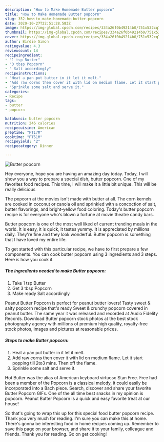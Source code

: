 ```yaml
---
description: "How to Make Homemade Butter popcorn"
title: "How to Make Homemade Butter popcorn"
slug: 352-how-to-make-homemade-butter-popcorn
date: 2020-10-27T22:51:28.583Z
image: https://img-global.cpcdn.com/recipes/334a26f0b49214b0/751x532cq70/butter-popcorn-recipe-main-photo.jpg
thumbnail: https://img-global.cpcdn.com/recipes/334a26f0b49214b0/751x532cq70/butter-popcorn-recipe-main-photo.jpg
cover: https://img-global.cpcdn.com/recipes/334a26f0b49214b0/751x532cq70/butter-popcorn-recipe-main-photo.jpg
author: Birdie Simon
ratingvalue: 4.3
reviewcount: 14
recipeingredient:
- "1 tsp Butter"
- "3 tbsp Popcorn"
- " Salt accordingly"
recipeinstructions:
- "Heat a pan put butter in it let it melt."
- "Add raw corns then cover it with lid on medium flame. Let it start popping till 2to3 mins. Then off the flame."
- "Sprinkle some salt and serve it."
categories:
- Recipe
tags:
- butter
- popcorn

katakunci: butter popcorn 
nutrition: 246 calories
recipecuisine: American
preptime: "PT17M"
cooktime: "PT51M"
recipeyield: "2"
recipecategory: Dinner

---
```



![Butter popcorn](https://img-global.cpcdn.com/recipes/334a26f0b49214b0/751x532cq70/butter-popcorn-recipe-main-photo.jpg)

Hey everyone, hope you are having an amazing day today. Today, I will show you a way to prepare a special dish, butter popcorn. One of my favorites food recipes. This time, I will make it a little bit unique. This will be really delicious.

The popcorn at the movies isn&#39;t made with butter at all. The corn kernels are cooked in coconut or canola oil and sprinkled with a concoction of salt, butter flavorings, and bright-yellow food coloring. Today&#39;s butter popcorn recipe is for everyone who&#39;s blown a fortune at movie theatre candy bars.

Butter popcorn is one of the most well liked of current trending meals in the world. It is easy, it is quick, it tastes yummy. It is appreciated by millions daily. They're fine and they look wonderful. Butter popcorn is something that I have loved my entire life.


To get started with this particular recipe, we have to first prepare a few components. You can cook butter popcorn using 3 ingredients and 3 steps. Here is how you cook it.

<!--inarticleads1-->

##### The ingredients needed to make Butter popcorn:

1. Take 1 tsp Butter
1. Get 3 tbsp Popcorn
1. Make ready  Salt accordingly


Peanut Butter Popcorn is perfect for peanut butter lovers! Tasty sweet &amp; salty popcorn recipe that&#39;s ready Sweet &amp; crunchy popcorn covered in peanut butter. The same year it was released and recorded at Audio Fidelity Records. Download Butter popcorn stock photos at the best stock photography agency with millions of premium high quality, royalty-free stock photos, images and pictures at reasonable prices. 

<!--inarticleads2-->

##### Steps to make Butter popcorn:

1. Heat a pan put butter in it let it melt.
1. Add raw corns then cover it with lid on medium flame. Let it start popping till 2to3 mins. Then off the flame.
1. Sprinkle some salt and serve it.


Hot Butter was the alias of American keyboard virtuoso Stan Free. Free had been a member of the Popcorn is a classical melody, it could easily be incorporated into a Bach piece. Search, discover and share your favorite Butter Popcorn GIFs. One of the all time best snacks in my opinion is popcorn. Peanut Butter Popcorn is a quick and easy favorite treat at our house! 

So that's going to wrap this up for this special food butter popcorn recipe. Thank you very much for reading. I'm sure you can make this at home. There's gonna be interesting food in home recipes coming up. Remember to save this page on your browser, and share it to your family, colleague and friends. Thank you for reading. Go on get cooking!
